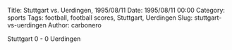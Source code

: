 Title: Stuttgart vs. Uerdingen, 1995/08/11
Date: 1995/08/11 00:00
Category: sports
Tags: football, football scores, Stuttgart, Uerdingen
Slug: stuttgart-vs-uerdingen
Author: carbonero


Stuttgart 0 - 0 Uerdingen
